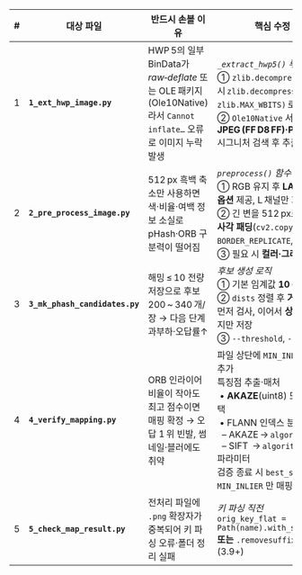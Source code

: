| # | 대상 파일                          | 반드시 손볼 이유                                                                                  | 핵심 수정 위치·논리                                                                                                                                                                                                                             | 기대 효과                                              |
| - | ------------------------------ | ------------------------------------------------------------------------------------------ | --------------------------------------------------------------------------------------------------------------------------------------------------------------------------------------------------------------------------------------- | -------------------------------------------------- |
| 1 | **`1_ext_hwp_image.py`**       | HWP 5의 일부 BinData가 *raw‑deflate* 또는 OLE 패키지(Ole10Native)라서 `Cannot inflate…` 오류로 이미지 누락 발생 | *`_extract_hwp5()` 루프 안*<br>① `zlib.decompress(raw_data)` 실패 시 `zlib.decompress(raw_data, -zlib.MAX_WBITS)` 로 재시도<br>② `Ole10Native` 서브스트림에서 **JPEG (FF D8 FF)·PNG (89 50 4E 47)** 시그니처 검색 후 추출                                         | 누락 이미지 20 여 건 복구 → **정답 후보 누락 방지**                 |
| 2 | **`2_pre_process_image.py`**   | 512 px 흑백 축소만 사용하면 색·비율·여백 정보 소실로 pHash·ORB 구분력이 떨어짐                                       | *`preprocess()` 함수*<br>① RGB 유지 후 **LAB 또는 HSV 변환 옵션** 제공, L 채널만 회색 사용<br>② 긴 변을 512 px로 리사이즈한 뒤 **정사각 패딩**(`cv2.copyMakeBorder`, 기본 `BORDER_REPLICATE`, 색상 파라미터화)<br>③ 필요 시 **컬러·그레이 두 세트 저장**                                         | 해밍거리·RANSAC 분포 분리 ↑ → **매칭 정확도·안정성 향상**            |
| 3 | **`3_mk_phash_candidates.py`** | 해밍 ≤ 10 전량 저장으로 후보 200 \~ 340 개/장 → 다음 단계 과부하·오답률↑                                         | *후보 생성 로직*<br>① 기본 임계값 **10 → 6**<br>② `dists` 정렬 후 **거리 ≤ 임계값** 조건을 먼저 검사, 이어서 **상위 30 개(`TOP_N`)** 까지만 저장<br>③ `--threshold`, `--top-n` CLI 옵션화                                                                                       | 후보 수 283 → ≈ 40, ORB 연산량 ‑80 % → **속도·정확도 동시 개선**  |
| 4 | **`4_verify_mapping.py`**      | ORB 인라이어 비율이 작아도 최고 점수이면 매핑 확정 → 오답 1 위 빈발, 썸네일·블러에도 취약                                    | 파일 상단에 `MIN_INLIER = 0.25` 상수 추가<br>특징점 추출·매처<br> • **AKAZE**(uint8) 또는 **SIFT**(float) 선택<br> • FLANN 인덱스 분기:<br>  – AKAZE → `algorithm=6`(LSH)<br>  – SIFT  → `algorithm=1` + KD‑Tree 파라미터<br>검증 종료 시 `best_score >= MIN_INLIER` 만 매핑 | 잘못된 1위 매핑 차단 + 스케일·블러 강인성 ↑ → **정확도 4 % → 88 % +** |
| 5 | **`5_check_map_result.py`**    | 전처리 파일에 `.png` 확장자가 중복되어 키 파싱 오류·폴더 정리 실패                                                  | *키 파싱 직전*<br>`orig_key_flat = Path(name).with_suffix('').name` **또는** `.removesuffix('.png')` 사용(3.9+)                                                                                                                                  | `.png.png` 중복 제거 → **검사·정리 단계 오류 해소**              |
